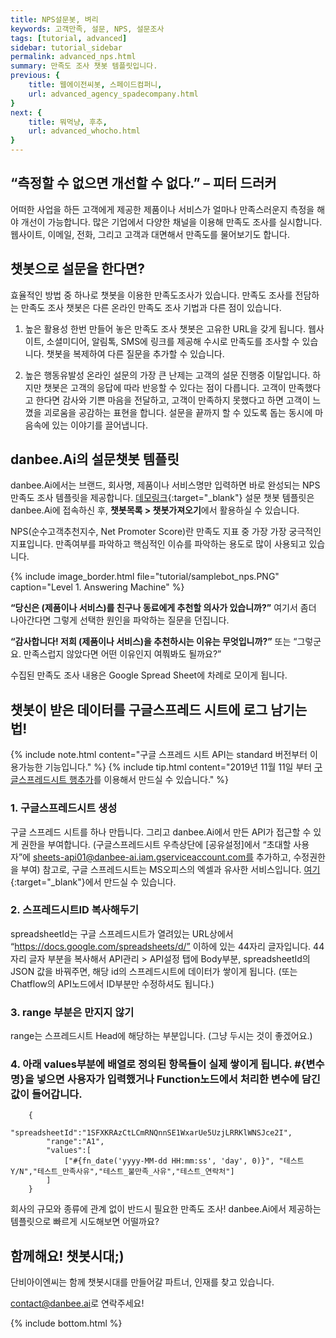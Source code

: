 ```yaml
---
title: NPS설문봇, 벼리 
keywords: 고객만족, 설문, NPS, 설문조사
tags: [tutorial, advanced]
sidebar: tutorial_sidebar
permalink: advanced_nps.html
summary: 만족도 조사 챗봇 템플릿입니다.
previous: {
    title: 웹에이전씨봇, 스페이드컴퍼니,
    url: advanced_agency_spadecompany.html
}
next: {
    title: 뭐먹냥, 후추,
    url: advanced_whocho.html
}
---
```


## “측정할 수 없으면 개선할 수 없다.” – 피터 드러커

어떠한 사업을 하든 고객에게 제공한 제품이나 서비스가 얼마나 만족스러운지 측정을 해야 개선이 가능합니다. 많은 기업에서 다양한 채널을 이용해 만족도 조사를 실시합니다. 웹사이트, 이메일, 전화, 그리고 고객과 대면해서 만족도를 물어보기도 합니다. 

## 챗봇으로 설문을 한다면?
효율적인 방법 중 하나로 챗봇을 이용한 만족도조사가 있습니다.
만족도 조사를 전담하는 만족도 조사 챗봇은 다른 온라인 만족도 조사 기법과 다른 점이 있습니다. 

1. 높은 활용성
한번 만들어 놓은 만족도 조사 챗봇은 고유한 URL을 갖게 됩니다. 웹사이트, 소셜미디어, 알림톡, SMS에 링크를 제공해 수시로 만족도를 조사할 수 있습니다. 챗봇을 복제하여 다른 질문을 추가할 수 있습니다.

2. 높은 행동유발성
온라인 설문의 가장 큰 난제는 고객의 설문 진행중 이탈입니다. 하지만 챗봇은 고객의 응답에 따라 반응할 수 있다는 점이 다릅니다. 고객이 만족했다고 한다면 감사와 기쁜 마음을 전달하고, 고객이 만족하지 못했다고 하면 고객이 느꼈을 괴로움을 공감하는 표현을 합니다. 설문을 끝까지 할 수 있도록 돕는 동시에 마음속에 있는 이야기를 끌어냅니다.

## danbee.Ai의 설문챗봇 템플릿
danbee.Ai에서는 브랜드, 회사명, 제품이나 서비스명만 입력하면 바로 완성되는 NPS 만족도 조사 템플릿을 제공합니다. [데모링크](https://frogue.danbee.ai/?chatbot_id=0ccf95e6-8ae9-4b2f-8960-fde4bed2ba3a){:target="_blank"} 설문 챗봇 템플릿은 danbee.Ai에 접속하신 후, **챗봇목록 > 챗봇가져오기**에서 활용하실 수 있습니다.

NPS(순수고객추천지수, Net Promoter Score)란 만족도 지표 중 가장 가장 궁극적인 지표입니다.
만족여부를 파악하고 핵심적인 이슈를 파악하는 용도로 많이 사용되고 있습니다.

{% include image_border.html file="tutorial/samplebot_nps.PNG"  caption="Level 1. Answering Machine" %}

**“당신은 (제품이나 서비스)를 친구나 동료에게 추천할 의사가 있습니까?”**
여기서 좀더 나아간다면 그렇게 선택한 원인을 파악하는 질문을 던집니다.

**“감사합니다! 저희 (제품이나 서비스)을 추천하시는 이유는 무엇입니까?”**
또는 “그렇군요. 만족스럽지 않았다면 어떤 이유인지 여쭤봐도 될까요?”

수집된 만족도 조사 내용은 Google Spread Sheet에 차례로 모이게 됩니다.


## 챗봇이 받은 데이터를 구글스프레드 시트에 로그 남기는 법!

{% include note.html content="구글 스프레드 시트 API는 standard 버전부터 이용가능한 기능입니다." %}
{% include tip.html content="2019년 11월 11일 부터 [구글스프레드시트 행추가](/predefined_api_googlespreadsheetrowappend.html)를 이용해서 만드실 수 있습니다." %}

### 1. 구글스프레드시트 생성
구글 스프레드 시트를 하나 만듭니다. 그리고 danbee.Ai에서 만든 API가 접근할 수 있게 권한을 부여합니다. 
(구글스프레드시트 우측상단에 [공유설정]에서 “초대할 사용자”에 sheets-api01@danbee-ai.iam.gserviceaccount.com를 추가하고, 수정권한을 부여)
참고로, 구글 스프레드시트는 MS오피스의 엑셀과 유사한 서비스입니다. [여기](https://docs.google.com/spreadsheets/){:target="_blank"}에서 만드실 수 있습니다.

### 2. 스프레드시트ID 복사해두기
spreadsheetId는 구글 스프레드시트가 열려있는 URL상에서 “https://docs.google.com/spreadsheets/d/” 이하에 있는 44자리 글자입니다. 44자리 글자 부분을 복사해서 API관리 > API설정 탭에 Body부분, spreadsheetId의 JSON 값을 바꿔주면, 해당 id의 스프레드시트에 데이터가 쌓이게 됩니다. (또는 Chatflow의 API노드에서 ID부분만 수정하셔도 됩니다.)

### 3. range 부분은 만지지 않기
range는 스프레드시트 Head에 해당하는 부분입니다. (그냥 두시는 것이 좋겠어요.)

### 4. 아래 values부분에 배열로 정의된 항목들이 실제 쌓이게 됩니다. #{변수명}을 넣으면 사용자가 입력했거나 Function노드에서 처리한 변수에 담긴 값이 들어갑니다.

        {
            "spreadsheetId":"1SFXKRAzCtLCmRNQnnSE1WxarUe5UzjLRRKlWNSJce2I",
            "range":"A1",
            "values":[
                ["#{fn_date('yyyy-MM-dd HH:mm:ss', 'day', 0)}", "테스트Y/N","테스트_만족사유","테스트_불만족_사유","테스트_연락처"]
            ]
        }

회사의 규모와 종류에 관계 없이 반드시 필요한 만족도 조사! danbee.Ai에서 제공하는 템플릿으로 빠르게 시도해보면 어떨까요? 



## 함께해요! 챗봇시대;) 
단비아이엔씨는 함께 챗봇시대를 만들어갈 파트너, 인재를 찾고 있습니다. 

[contact@danbee.ai](mailto:contact@danbee.ai)로 연락주세요!





{% include bottom.html %}